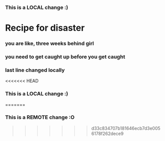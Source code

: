 ### This is a LOCAL change :)
# Recipe for disaster
### you are like, three weeks behind girl
### you need to get caught up before you get caught
### last line changed locally
<<<<<<< HEAD
### This is a LOCAL change :)
=======
### This is a REMOTE change :O
>>>>>>> d33c834707b181646ecb7d3e0056178f262dece9
